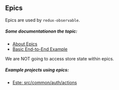 ## Epics

Epics are used by `redux-observable`.

##### Some documentationon the topic:

*   [About Epics][1]
*   [Basic End-to-End Example][2]

We are NOT going to access store state within epics.

##### Example projects using epics:

*   [Este: src/common/auth/actions][3]

[1]: https://redux-observable.js.org/docs/basics/Epics.html
[2]: http://jsbin.com/jexomi/edit?js,output
[3]: https://github.com/este/este/blob/96ac57b1e14747eb88d573b7035d103bdb1be5ac/src/common/auth/actions.js
